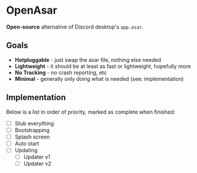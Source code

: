 # OpenAsar
**Open-source** alternative of Discord desktop's `app.asar`.

## Goals
- **Hotpluggable** - just swap the asar file, nothing else needed
- **Lightweight** - it should be at least as fast or lightweight, hopefully more
- **No Tracking** - no crash reporting, etc
- **Minimal** - generally only doing what is needed (see: implementation)

## Implementation
Below is a list in order of priority, marked as complete when finished:
- [ ] Stub everything
- [ ] Bootstrapping
- [ ] Splash screen
- [ ] Auto start
- [ ] Updating
  - [ ] Updater v1
  - [ ] Updater v2